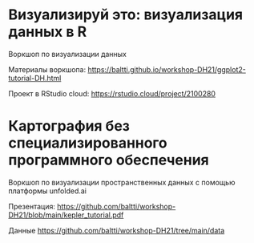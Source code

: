 # Визуализируй это: визуализация данных в R

Воркшоп по визуализации данных 

Материалы воркшопа: https://baltti.github.io/workshop-DH21/ggplot2-tutorial-DH.html

Проект в RStudio cloud: https://rstudio.cloud/project/2100280

# Картография без специализированного программного обеспечения

Воркшоп по визуализации пространственных данных с помощью платформы unfolded.ai 

Презентация: https://github.com/baltti/workshop-DH21/blob/main/kepler_tutorial.pdf

Данные https://github.com/baltti/workshop-DH21/tree/main/data

